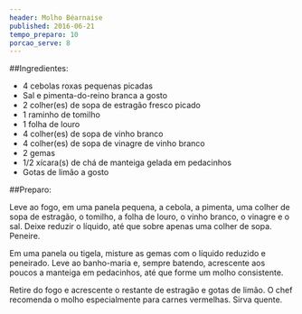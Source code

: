 ```yaml
---
header: Molho Béarnaise
published: 2016-06-21
tempo_preparo: 10
porcao_serve: 8 
---
```


##Ingredientes:


- 4 cebolas roxas pequenas picadas
- Sal e pimenta-do-reino branca a gosto
- 2 colher(es) de sopa de estragão fresco picado
- 1 raminho de tomilho
- 1 folha de louro
- 4 colher(es) de sopa de vinho branco
- 4 colher(es) de sopa de vinagre de vinho branco
- 2 gemas
- 1/2 xícara(s) de chá de manteiga gelada em pedacinhos
- Gotas de limão a gosto


##Preparo:


Leve ao fogo, em uma panela pequena, a cebola, a pimenta, uma colher de sopa de estragão, o tomilho, a folha de louro, o vinho branco, o vinagre e o sal. Deixe reduzir o líquido, até que sobre apenas uma colher de sopa. Peneire. 

Em uma panela ou tigela, misture as gemas com o líquido reduzido e peneirado. Leve ao banho-maria e, sempre batendo, acrescente aos poucos a manteiga em pedacinhos, até que forme um molho consistente.

Retire do fogo e acrescente o restante de estragão e gotas de limão. O chef recomenda o molho especialmente para carnes vermelhas. Sirva quente.